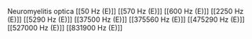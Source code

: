 Neuromyelitis optica
[[50 Hz (E)]]
[[570 Hz (E)]]
[[600 Hz (E)]]
[[2250 Hz (E)]]
[[5290 Hz (E)]]
[[37500 Hz (E)]]
[[375560 Hz (E)]]
[[475290 Hz (E)]]
[[527000 Hz (E)]]
[[831900 Hz (E)]]